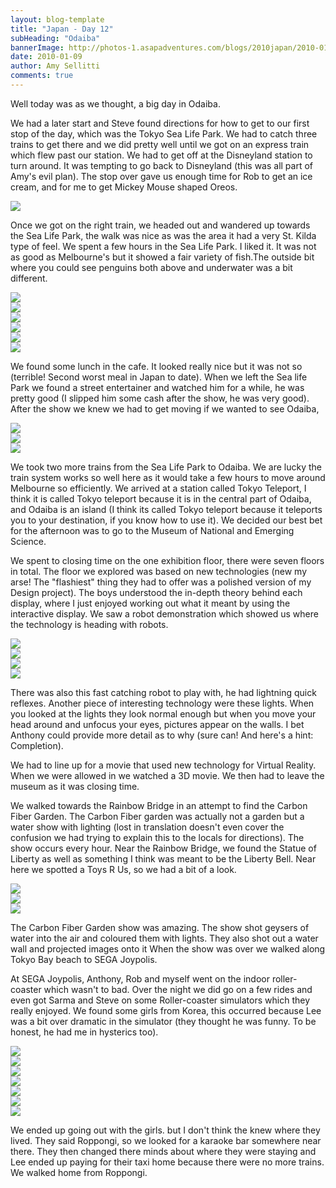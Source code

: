 ```yaml
---
layout: blog-template
title: "Japan - Day 12"
subHeading: "Odaiba"
bannerImage: http://photos-1.asapadventures.com/blogs/2010japan/2010-01-09/DSC_0278.JPG_compressed.JPEG
date: 2010-01-09
author: Amy Sellitti
comments: true
---
```


Well today was as we thought, a big day in Odaiba.

We had a later start and Steve found directions for how to get to our first stop of the day, which was the Tokyo Sea Life Park. We had to catch three trains to get there and we did pretty well until we got on an express train which flew past our station. We had to get off at the Disneyland station to turn around. It was tempting to go back to Disneyland (this was all part of Amy's evil plan). The stop over gave us enough time for Rob to get an ice cream, and for me to get Mickey Mouse shaped Oreos.

<div class="center-image"><img src="http://photos-1.asapadventures.com/blogs/2010japan/2010-01-09/img_4618.jpg_compressed.JPEG" /></div>

Once we got on the right train, we headed out and wandered up towards the Sea Life Park, the walk was nice as was the area it had a very St. Kilda type of feel. We spent a few hours in the Sea Life Park. I liked it. It was not as good as Melbourne's but it showed a fair variety of fish.The outside bit where you could see penguins both above and underwater was a bit different.

<div class="center-image"><img src="http://photos-1.asapadventures.com/blogs/2010japan/2010-01-09/dscf1771.jpg_compressed.JPEG" /></div>
<div class="center-image"><img src="http://photos-1.asapadventures.com/blogs/2010japan/2010-01-09/img_4629.jpg_compressed.JPEG" /></div>
<div class="center-image"><img src="http://photos-1.asapadventures.com/blogs/2010japan/2010-01-09/img_4637.jpg_compressed.JPEG" /></div>
<div class="center-image"><img src="http://photos-1.asapadventures.com/blogs/2010japan/2010-01-09/img_4672.jpg_compressed.JPEG" /></div>
<div class="center-image"><img src="http://photos-1.asapadventures.com/blogs/2010japan/2010-01-09/P1090764.JPG_compressed.JPEG" /></div>
<div class="center-image"><img src="http://photos-1.asapadventures.com/blogs/2010japan/2010-01-09/IMG_2752.JPG_compressed.JPEG" /></div>

We found some lunch in the cafe. It looked really nice but it was not so (terrible! Second worst meal in Japan to date). When we left the Sea life Park we found a street entertainer and watched him for a while, he was pretty good (I slipped him some cash after the show, he was very good). After the show we knew we had to get moving if we wanted to see Odaiba,

<div class="center-image"><img src="http://photos-1.asapadventures.com/blogs/2010japan/2010-01-09/img_4714.jpg_compressed.JPEG" /></div>
<div class="center-image"><img src="http://photos-1.asapadventures.com/blogs/2010japan/2010-01-09/img_4731.jpg_compressed.JPEG" /></div>
<div class="center-image"><img src="http://photos-1.asapadventures.com/blogs/2010japan/2010-01-09/P1090767.JPG_compressed.JPEG" /></div>

We took two more trains from the Sea Life Park to Odaiba. We are lucky the train system works so well here as it would take a few hours to move around Melbourne so efficiently. We arrived at a station called Tokyo Teleport, I think it is called Tokyo teleport because it is in the central part of Odaiba, and Odaiba is an island (I think its called Tokyo teleport because it teleports you to your destination, if you know how to use it). We decided our best bet for the afternoon was to go to the Museum of National and Emerging Science.

We spent to closing time on the one exhibition floor, there were seven floors in total. The floor we explored was based on new technologies (new my arse! The "flashiest" thing they had to offer was a polished version of my Design project). The boys understood the in-depth theory behind each display, where I just enjoyed working out what it meant by using the interactive display. We saw a robot demonstration which showed us where the technology is heading with robots.

<div class="center-image"><img src="http://photos-1.asapadventures.com/blogs/2010japan/2010-01-09/img_4787.jpg_compressed.JPEG" /></div>
<div class="center-image"><img src="http://photos-1.asapadventures.com/blogs/2010japan/2010-01-09/IMG_2884.JPG_compressed.JPEG" /></div>
<div class="center-image"><img src="http://photos-1.asapadventures.com/blogs/2010japan/2010-01-09/IMG_2902.JPG_compressed.JPEG" /></div>
<div class="center-image"><img src="http://photos-1.asapadventures.com/blogs/2010japan/2010-01-09/IMG_6180.JPG_compressed.JPEG" /></div>

There was also this fast catching robot to play with, he had lightning quick reflexes. Another piece of interesting technology were these lights. When you looked at the lights they look normal enough but when you move your head around and unfocus your eyes, pictures appear on the walls. I bet Anthony could provide more detail as to why (sure can! And here's a hint: Completion).

We had to line up for a movie that used new technology for Virtual Reality. When we were allowed in we watched a 3D movie. We then had to leave the museum as it was closing time.

We walked towards the Rainbow Bridge in an attempt to find the Carbon Fiber Garden. The Carbon Fiber garden was actually not a garden but a water show with lighting (lost in translation doesn't even cover the confusion we had trying to explain this to the locals for directions). The show occurs every hour. Near the Rainbow Bridge, we found the Statue of Liberty as well as something I think was meant to be the Liberty Bell. Near here we spotted a Toys R Us, so we had a bit of a look.

<div class="center-image"><img src="http://photos-1.asapadventures.com/blogs/2010japan/2010-01-09/DSC_0264.JPG_compressed.JPEG" /></div>
<div class="center-image"><img src="http://photos-1.asapadventures.com/blogs/2010japan/2010-01-09/DSC_0278.JPG_compressed.JPEG" /></div>
<div class="center-image"><img src="http://photos-1.asapadventures.com/blogs/2010japan/2010-01-09/img_4823.jpg_compressed.JPEG" /></div>

The Carbon Fiber Garden show was amazing. The show shot geysers of water into the air and coloured them with lights. They also shot out a water wall and projected images onto it When the show was over we walked along Tokyo Bay beach to SEGA Joypolis.

At SEGA Joypolis, Anthony, Rob and myself went on the indoor roller-coaster which wasn't to bad. Over the night we did go on a few rides and even got Sarma and Steve on some Roller-coaster simulators which they really enjoyed. We found some girls from Korea, this occurred because Lee was a bit over dramatic in the simulator (they thought he was funny. To be honest, he had me in hysterics too).

<div class="center-image"><img src="http://photos-1.asapadventures.com/blogs/2010japan/2010-01-09/DSC_0314.JPG_compressed.JPEG" /></div>
<div class="center-image"><img src="http://photos-1.asapadventures.com/blogs/2010japan/2010-01-09/DSC_0349.JPG_compressed.JPEG" /></div>
<div class="center-image"><img src="http://photos-1.asapadventures.com/blogs/2010japan/2010-01-09/DSC_0358.JPG_compressed.JPEG" /></div>
<div class="center-image"><img src="http://photos-1.asapadventures.com/blogs/2010japan/2010-01-09/DSC_0361.JPG_compressed.JPEG" /></div>
<div class="center-image"><img src="http://photos-1.asapadventures.com/blogs/2010japan/2010-01-09/DSC_0378.JPG_compressed.JPEG" /></div>
<div class="center-image"><img src="http://photos-1.asapadventures.com/blogs/2010japan/2010-01-09/DSC_0393.JPG_compressed.JPEG" /></div>
<div class="center-image"><img src="http://photos-1.asapadventures.com/blogs/2010japan/2010-01-09/DSC_0394.JPG_compressed.JPEG" /></div>

We ended up going out with the girls. but I don't think the knew where they lived. They said Roppongi, so we looked for a karaoke bar somewhere near there. They then changed there minds about where they were staying and Lee ended up paying for their taxi home because there were no more trains. We walked home from Roppongi.
